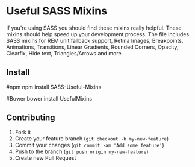 Useful SASS Mixins
=============

If you're using SASS you should find these mixins really helpful. These mixins should help speed up your development process. The file includes SASS mixins for REM unit fallback support, Retina Images, Breakpoints, Animations, Transitions, Linear Gradients, Rounded Corners, Opacity, Clearfix, Hide text, Triangles/Arrows and more.

## Install
#npm
    npm install SASS-Useful-Mixins

#Bower
    bower install UsefulMixins

## Contributing

1. Fork it
2. Create your feature branch (`git checkout -b my-new-feature`)
3. Commit your changes (`git commit -am 'Add some feature'`)
4. Push to the branch (`git push origin my-new-feature`)
5. Create new Pull Request
